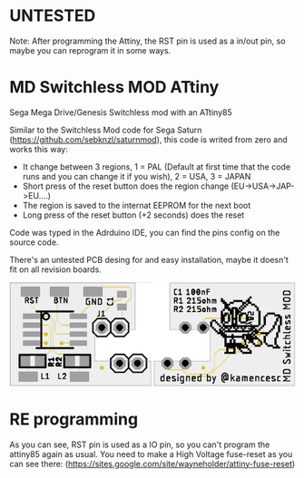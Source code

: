 # UNTESTED
Note: After programming the Attiny, the RST pin is used as a in/out pin, so maybe you can reprogram it in some ways.

# MD Switchless MOD ATtiny
Sega Mega Drive/Genesis Switchless mod with an ATtiny85

Similar to the Switchless Mod code for Sega Saturn (https://github.com/sebknzl/saturnmod), this code is writed from zero and works this way:

- It change between 3 regions, 1 = PAL (Default at first time that the code runs and you can change it if you wish), 2 = USA, 3 = JAPAN
- Short press of  the reset button does the region change (EU->USA->JAP->EU....)
- The region is saved to the internat EEPROM for the next boot
- Long press of the reset button (+2 seconds) does the reset

Code was typed in the Adrduino IDE, you can find the pins config on the source code.

There's an untested PCB desing for and easy installation, maybe it doesn't fit on all revision boards.

![PCB](./PCB.png)

# RE programming
As you can see, RST pin is used as a IO pin, so you can't program the attiny85 again as usual.
You need to make a High Voltage fuse-reset as you can see there: (https://sites.google.com/site/wayneholder/attiny-fuse-reset)
